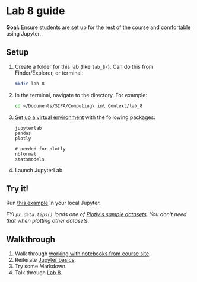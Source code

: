 # Lab 8 guide

**Goal:** Ensure students are set up for the rest of the course and comfortable using Jupyter.

## Setup

1. Create a folder for this lab (like `lab_8/`). Can do this from Finder/Explorer, or terminal:

   ```sh
   mkdir lab_8
   ```

1. In the terminal, navigate to the directory. For example:

   ```sh
   cd ~/Documents/SIPA/Computing\ in\ Context/lab_8
   ```

1. [Set up a virtual environment](notebooks.md#installing-packages) with the following packages:

   ```
   jupyterlab
   pandas
   plotly

   # needed for plotly
   nbformat
   statsmodels
   ```

1. Launch JupyterLab.

## Try it!

Run [this example](https://plotly.com/python/linear-fits/#Linear-fit-trendlines-with-Plotly-Express) in your local Jupyter.

_FYI `px.data.tips()` loads one of [Plotly's sample datasets](https://plotly.com/python-api-reference/generated/plotly.express.data.html). You don't need that when plotting other datasets._

## Walkthrough

1. Walk through [working with notebooks from course site](notebooks.md#downloading-notebooks).
1. Reiterate [Jupyter basics](lecture_15.ipynb#jupyter-basics).
1. Try some Markdown.
1. Talk through [Lab 8](lab_8.ipynb).
